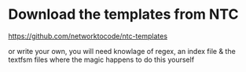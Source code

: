 # Download the templates from NTC

https://github.com/networktocode/ntc-templates

or write your own, you will need knowlage of regex, an index file & the textfsm files where the magic happens to do this yourself
